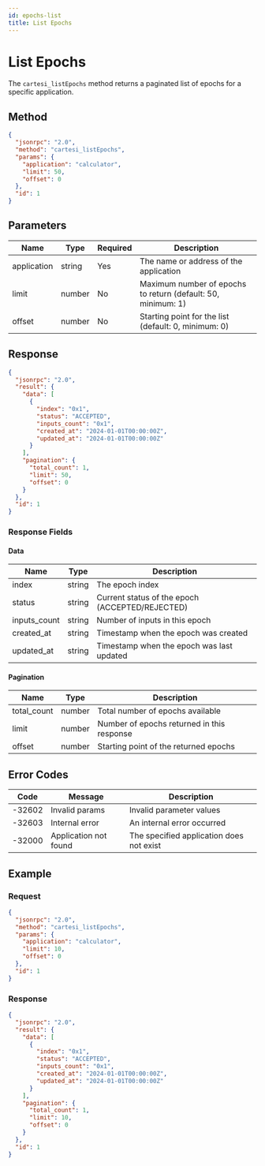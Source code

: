 ```yaml
---
id: epochs-list
title: List Epochs
---
```


# List Epochs

The `cartesi_listEpochs` method returns a paginated list of epochs for a specific application.

## Method

```json
{
  "jsonrpc": "2.0",
  "method": "cartesi_listEpochs",
  "params": {
    "application": "calculator",
    "limit": 50,
    "offset": 0
  },
  "id": 1
}
```

## Parameters

| Name        | Type   | Required | Description                                      |
|-------------|--------|----------|--------------------------------------------------|
| application | string | Yes      | The name or address of the application           |
| limit       | number | No       | Maximum number of epochs to return (default: 50, minimum: 1) |
| offset      | number | No       | Starting point for the list (default: 0, minimum: 0)         |

## Response

```json
{
  "jsonrpc": "2.0",
  "result": {
    "data": [
      {
        "index": "0x1",
        "status": "ACCEPTED",
        "inputs_count": "0x1",
        "created_at": "2024-01-01T00:00:00Z",
        "updated_at": "2024-01-01T00:00:00Z"
      }
    ],
    "pagination": {
      "total_count": 1,
      "limit": 50,
      "offset": 0
    }
  },
  "id": 1
}
```

### Response Fields

#### Data

| Name         | Type   | Description                                      |
|--------------|--------|--------------------------------------------------|
| index        | string | The epoch index                                  |
| status       | string | Current status of the epoch (ACCEPTED/REJECTED)  |
| inputs_count | string | Number of inputs in this epoch                   |
| created_at   | string | Timestamp when the epoch was created             |
| updated_at   | string | Timestamp when the epoch was last updated        |

#### Pagination

| Name        | Type   | Description                                      |
|-------------|--------|--------------------------------------------------|
| total_count | number | Total number of epochs available                 |
| limit       | number | Number of epochs returned in this response       |
| offset      | number | Starting point of the returned epochs            |

## Error Codes

| Code    | Message                | Description                                      |
|---------|------------------------|--------------------------------------------------|
| -32602  | Invalid params         | Invalid parameter values                         |
| -32603  | Internal error         | An internal error occurred                       |
| -32000  | Application not found  | The specified application does not exist         |

## Example

### Request

```json
{
  "jsonrpc": "2.0",
  "method": "cartesi_listEpochs",
  "params": {
    "application": "calculator",
    "limit": 10,
    "offset": 0
  },
  "id": 1
}
```

### Response

```json
{
  "jsonrpc": "2.0",
  "result": {
    "data": [
      {
        "index": "0x1",
        "status": "ACCEPTED",
        "inputs_count": "0x1",
        "created_at": "2024-01-01T00:00:00Z",
        "updated_at": "2024-01-01T00:00:00Z"
      }
    ],
    "pagination": {
      "total_count": 1,
      "limit": 10,
      "offset": 0
    }
  },
  "id": 1
}
``` 